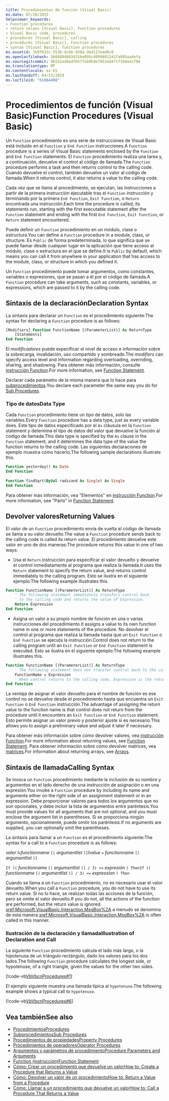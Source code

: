 ```yaml
---
title: Procedimientos de función (Visual Basic)
ms.date: 07/20/2015
helpviewer_keywords:
- Function procedures
- return values [Visual Basic], function procedures
- Visual Basic code, procedures
- procedures [Visual Basic], calling
- procedures [Visual Basic], Function procedures
- syntax [Visual Basic], function procedures
ms.assetid: 1b9f632c-553b-4cb6-920a-ded117ead8c0
ms.openlocfilehash: 568489d6034316e895cd999801241fa995aadefa
ms.sourcegitcommit: 9b552addadfb57fab0b9e7852ed4f1f1b8a42f8e
ms.translationtype: MT
ms.contentlocale: es-ES
ms.lasthandoff: 04/23/2019
ms.locfileid: "61864408"
---
```

# <a name="function-procedures-visual-basic"></a><span data-ttu-id="16ba2-102">Procedimientos de función (Visual Basic)</span><span class="sxs-lookup"><span data-stu-id="16ba2-102">Function Procedures (Visual Basic)</span></span>
<span data-ttu-id="16ba2-103">Un `Function` procedimiento es una serie de instrucciones de Visual Basic está incluido en el `Function` y `End Function` instrucciones.</span><span class="sxs-lookup"><span data-stu-id="16ba2-103">A `Function` procedure is a series of Visual Basic statements enclosed by the `Function` and `End Function` statements.</span></span> <span data-ttu-id="16ba2-104">El `Function` procedimiento realiza una tarea y, a continuación, devuelve el control al código de llamada.</span><span class="sxs-lookup"><span data-stu-id="16ba2-104">The `Function` procedure performs a task and then returns control to the calling code.</span></span> <span data-ttu-id="16ba2-105">Cuando devuelve el control, también devuelve un valor al código de llamada.</span><span class="sxs-lookup"><span data-stu-id="16ba2-105">When it returns control, it also returns a value to the calling code.</span></span>  
  
 <span data-ttu-id="16ba2-106">Cada vez que se llama al procedimiento, se ejecutan, las instrucciones a partir de la primera instrucción ejecutable tras el `Function` instrucción y terminando por la primera `End Function`, `Exit Function`, o `Return` encontrada una instrucción.</span><span class="sxs-lookup"><span data-stu-id="16ba2-106">Each time the procedure is called, its statements run, starting with the first executable statement after the `Function` statement and ending with the first `End Function`, `Exit Function`, or `Return` statement encountered.</span></span>  
  
 <span data-ttu-id="16ba2-107">Puede definir un `Function` procedimiento en un módulo, clase o estructura.</span><span class="sxs-lookup"><span data-stu-id="16ba2-107">You can define a `Function` procedure in a module, class, or structure.</span></span> <span data-ttu-id="16ba2-108">Es `Public` de forma predeterminada, lo que significa que se puede llamar desde cualquier lugar en la aplicación que tiene acceso al módulo, clase o estructura en el que se define.</span><span class="sxs-lookup"><span data-stu-id="16ba2-108">It is `Public` by default, which means you can call it from anywhere in your application that has access to the module, class, or structure in which you defined it.</span></span>  
  
 <span data-ttu-id="16ba2-109">Un `Function` procedimiento puede tomar argumentos, como constantes, variables o expresiones, que se pasan a él por el código de llamada.</span><span class="sxs-lookup"><span data-stu-id="16ba2-109">A `Function` procedure can take arguments, such as constants, variables, or expressions, which are passed to it by the calling code.</span></span>  
  
## <a name="declaration-syntax"></a><span data-ttu-id="16ba2-110">Sintaxis de la declaración</span><span class="sxs-lookup"><span data-stu-id="16ba2-110">Declaration Syntax</span></span>  
 <span data-ttu-id="16ba2-111">La sintaxis para declarar un `Function` es el procedimiento siguiente:</span><span class="sxs-lookup"><span data-stu-id="16ba2-111">The syntax for declaring a `Function` procedure is as follows:</span></span>  
  
```vb  
[Modifiers] Function FunctionName [(ParameterList)] As ReturnType  
    [Statements]  
End Function  
```  
  
 <span data-ttu-id="16ba2-112">El *modificadores* puede especificar el nivel de acceso e información sobre la sobrecarga, invalidación, uso compartido y sombreado.</span><span class="sxs-lookup"><span data-stu-id="16ba2-112">The *modifiers* can specify access level and information regarding overloading, overriding, sharing, and shadowing.</span></span> <span data-ttu-id="16ba2-113">Para obtener más información, consulte [instrucción Function](../../../../visual-basic/language-reference/statements/function-statement.md).</span><span class="sxs-lookup"><span data-stu-id="16ba2-113">For more information, see [Function Statement](../../../../visual-basic/language-reference/statements/function-statement.md).</span></span>  
  
 <span data-ttu-id="16ba2-114">Declarar cada parámetro de la misma manera que lo hace para [subprocedimientos](./sub-procedures.md).</span><span class="sxs-lookup"><span data-stu-id="16ba2-114">You declare each parameter the same way you do for [Sub Procedures](./sub-procedures.md).</span></span>  
  
### <a name="data-type"></a><span data-ttu-id="16ba2-115">Tipo de datos</span><span class="sxs-lookup"><span data-stu-id="16ba2-115">Data Type</span></span>  
 <span data-ttu-id="16ba2-116">Cada `Function` procedimiento tiene un tipo de datos, solo las variables.</span><span class="sxs-lookup"><span data-stu-id="16ba2-116">Every `Function` procedure has a data type, just as every variable does.</span></span> <span data-ttu-id="16ba2-117">Este tipo de datos especificado por el `As` cláusula en la `Function` statement y determina el tipo de datos del valor que devuelve la función al código de llamada.</span><span class="sxs-lookup"><span data-stu-id="16ba2-117">This data type is specified by the `As` clause in the `Function` statement, and it determines the data type of the value the function returns to the calling code.</span></span> <span data-ttu-id="16ba2-118">Las siguientes declaraciones de ejemplo muestra cómo hacerlo.</span><span class="sxs-lookup"><span data-stu-id="16ba2-118">The following sample declarations illustrate this.</span></span>  
  
```vb  
Function yesterday() As Date  
End Function  
  
Function findSqrt(ByVal radicand As Single) As Single  
End Function  
```  
  
 <span data-ttu-id="16ba2-119">Para obtener más información, vea "Elementos" en [instrucción Function](../../../../visual-basic/language-reference/statements/function-statement.md).</span><span class="sxs-lookup"><span data-stu-id="16ba2-119">For more information, see "Parts" in [Function Statement](../../../../visual-basic/language-reference/statements/function-statement.md).</span></span>  
  
## <a name="returning-values"></a><span data-ttu-id="16ba2-120">Devolver valores</span><span class="sxs-lookup"><span data-stu-id="16ba2-120">Returning Values</span></span>  
 <span data-ttu-id="16ba2-121">El valor de un `Function` procedimiento envía de vuelta al código de llamada se llama a su valor devuelto.</span><span class="sxs-lookup"><span data-stu-id="16ba2-121">The value a `Function` procedure sends back to the calling code is called its return value.</span></span> <span data-ttu-id="16ba2-122">El procedimiento devuelve este valor en uno de dos maneras:</span><span class="sxs-lookup"><span data-stu-id="16ba2-122">The procedure returns this value in one of two ways:</span></span>  
  
-   <span data-ttu-id="16ba2-123">Usa el `Return` instrucción para especificar el valor devuelto y devuelve el control inmediatamente al programa que realiza la llamada.</span><span class="sxs-lookup"><span data-stu-id="16ba2-123">It uses the `Return` statement to specify the return value, and returns control immediately to the calling program.</span></span> <span data-ttu-id="16ba2-124">Esto se ilustra en el siguiente ejemplo:</span><span class="sxs-lookup"><span data-stu-id="16ba2-124">The following example illustrates this.</span></span>  
  
```vb  
Function FunctionName [(ParameterList)] As ReturnType  
    ' The following statement immediately transfers control back  
    ' to the calling code and returns the value of Expression.  
    Return Expression  
End Function  
```  
  
-   <span data-ttu-id="16ba2-125">Asigna un valor a su propio nombre de función en una o varias instrucciones del procedimiento.</span><span class="sxs-lookup"><span data-stu-id="16ba2-125">It assigns a value to its own function name in one or more statements of the procedure.</span></span> <span data-ttu-id="16ba2-126">No devolver el control al programa que realiza la llamada hasta que un `Exit Function` o `End Function` se ejecuta la instrucción.</span><span class="sxs-lookup"><span data-stu-id="16ba2-126">Control does not return to the calling program until an `Exit Function` or `End Function` statement is executed.</span></span> <span data-ttu-id="16ba2-127">Esto se ilustra en el siguiente ejemplo:</span><span class="sxs-lookup"><span data-stu-id="16ba2-127">The following example illustrates this.</span></span>  
  
```vb  
Function FunctionName [(ParameterList)] As ReturnType  
    ' The following statement does not transfer control back to the calling code.  
    FunctionName = Expression  
    ' When control returns to the calling code, Expression is the return value.  
End Function  
```  
  
 <span data-ttu-id="16ba2-128">La ventaja de asignar el valor devuelto para el nombre de función es ese control no se devuelve desde el procedimiento hasta que encuentra un `Exit Function` o `End Function` instrucción.</span><span class="sxs-lookup"><span data-stu-id="16ba2-128">The advantage of assigning the return value to the function name is that control does not return from the procedure until it encounters an `Exit Function` or `End Function` statement.</span></span> <span data-ttu-id="16ba2-129">Esto permite asignar un valor previo y posterior ajuste si es necesario.</span><span class="sxs-lookup"><span data-stu-id="16ba2-129">This allows you to assign a preliminary value and adjust it later if necessary.</span></span>  
  
 <span data-ttu-id="16ba2-130">Para obtener más información sobre cómo devolver valores, vea [instrucción Function](../../../../visual-basic/language-reference/statements/function-statement.md).</span><span class="sxs-lookup"><span data-stu-id="16ba2-130">For more information about returning values, see [Function Statement](../../../../visual-basic/language-reference/statements/function-statement.md).</span></span> <span data-ttu-id="16ba2-131">Para obtener información sobre cómo devolver matrices, vea [matrices](../../../../visual-basic/programming-guide/language-features/arrays/index.md).</span><span class="sxs-lookup"><span data-stu-id="16ba2-131">For information about returning arrays, see [Arrays](../../../../visual-basic/programming-guide/language-features/arrays/index.md).</span></span>  
  
## <a name="calling-syntax"></a><span data-ttu-id="16ba2-132">Sintaxis de llamada</span><span class="sxs-lookup"><span data-stu-id="16ba2-132">Calling Syntax</span></span>  
 <span data-ttu-id="16ba2-133">Se invoca un `Function` procedimiento mediante la inclusión de su nombre y argumentos en el lado derecho de una instrucción de asignación o en una expresión.</span><span class="sxs-lookup"><span data-stu-id="16ba2-133">You invoke a `Function` procedure by including its name and arguments either on the right side of an assignment statement or in an expression.</span></span> <span data-ttu-id="16ba2-134">Debe proporcionar valores para todos los argumentos que no son opcionales, y debe incluir la lista de argumentos entre paréntesis.</span><span class="sxs-lookup"><span data-stu-id="16ba2-134">You must provide values for all arguments that are not optional, and you must enclose the argument list in parentheses.</span></span> <span data-ttu-id="16ba2-135">Si se proporciona ningún argumento, opcionalmente, puede omitir los paréntesis.</span><span class="sxs-lookup"><span data-stu-id="16ba2-135">If no arguments are supplied, you can optionally omit the parentheses.</span></span>  
  
 <span data-ttu-id="16ba2-136">La sintaxis para llamar a un `Function` es el procedimiento siguiente:</span><span class="sxs-lookup"><span data-stu-id="16ba2-136">The syntax for a call to a `Function` procedure is as follows:</span></span>  
  
 <span data-ttu-id="16ba2-137">*valor l*`=`*functionname* `[(` *argumentlist* `)]`</span><span class="sxs-lookup"><span data-stu-id="16ba2-137">*lvalue*  `=`  *functionname* `[(` *argumentlist* `)]`</span></span>  
  
 <span data-ttu-id="16ba2-138">`If ((` *functionname* `[(` *argumentlist* `)] / 3) <=` *expresión* `) Then`</span><span class="sxs-lookup"><span data-stu-id="16ba2-138">`If ((` *functionname* `[(` *argumentlist* `)] / 3) <=`  *expression* `) Then`</span></span>  
  
 <span data-ttu-id="16ba2-139">Cuando se llama a un `Function` procedimiento, no es necesario usar el valor devuelto.</span><span class="sxs-lookup"><span data-stu-id="16ba2-139">When you call a `Function` procedure, you do not have to use its return value.</span></span> <span data-ttu-id="16ba2-140">Si no lo hace, se realizan todas las acciones de la función, pero se omite el valor devuelto.</span><span class="sxs-lookup"><span data-stu-id="16ba2-140">If you do not, all the actions of the function are performed, but the return value is ignored.</span></span> <span data-ttu-id="16ba2-141"><xref:Microsoft.VisualBasic.Interaction.MsgBox%2A> a menudo se denomina de esta manera.</span><span class="sxs-lookup"><span data-stu-id="16ba2-141"><xref:Microsoft.VisualBasic.Interaction.MsgBox%2A> is often called in this manner.</span></span>  
  
### <a name="illustration-of-declaration-and-call"></a><span data-ttu-id="16ba2-142">Ilustración de la declaración y llamada</span><span class="sxs-lookup"><span data-stu-id="16ba2-142">Illustration of Declaration and Call</span></span>  
 <span data-ttu-id="16ba2-143">La siguiente `Function` procedimiento calcula el lado más largo, o la hipotenusa de un triángulo rectángulo, dado los valores para los dos lados.</span><span class="sxs-lookup"><span data-stu-id="16ba2-143">The following `Function` procedure calculates the longest side, or hypotenuse, of a right triangle, given the values for the other two sides.</span></span>  
  
 [!code-vb[VbVbcnProcedures#1](~/samples/snippets/visualbasic/VS_Snippets_VBCSharp/VbVbcnProcedures/VB/Class1.vb#1)]  
  
 <span data-ttu-id="16ba2-144">El ejemplo siguiente muestra una llamada típica al `hypotenuse`.</span><span class="sxs-lookup"><span data-stu-id="16ba2-144">The following example shows a typical call to `hypotenuse`.</span></span>  
  
 [!code-vb[VbVbcnProcedures#6](~/samples/snippets/visualbasic/VS_Snippets_VBCSharp/VbVbcnProcedures/VB/Class1.vb#6)]  
  
## <a name="see-also"></a><span data-ttu-id="16ba2-145">Vea también</span><span class="sxs-lookup"><span data-stu-id="16ba2-145">See also</span></span>

- [<span data-ttu-id="16ba2-146">Procedimientos</span><span class="sxs-lookup"><span data-stu-id="16ba2-146">Procedures</span></span>](./index.md)
- [<span data-ttu-id="16ba2-147">Subprocedimientos</span><span class="sxs-lookup"><span data-stu-id="16ba2-147">Sub Procedures</span></span>](./sub-procedures.md)
- [<span data-ttu-id="16ba2-148">Procedimientos de propiedades</span><span class="sxs-lookup"><span data-stu-id="16ba2-148">Property Procedures</span></span>](./property-procedures.md)
- [<span data-ttu-id="16ba2-149">Procedimientos de operadores</span><span class="sxs-lookup"><span data-stu-id="16ba2-149">Operator Procedures</span></span>](./operator-procedures.md)
- [<span data-ttu-id="16ba2-150">Argumentos y parámetros de procedimiento</span><span class="sxs-lookup"><span data-stu-id="16ba2-150">Procedure Parameters and Arguments</span></span>](./procedure-parameters-and-arguments.md)
- [<span data-ttu-id="16ba2-151">Function (instrucción)</span><span class="sxs-lookup"><span data-stu-id="16ba2-151">Function Statement</span></span>](../../../../visual-basic/language-reference/statements/function-statement.md)
- [<span data-ttu-id="16ba2-152">Cómo: Crear un procedimiento que devuelve un valor</span><span class="sxs-lookup"><span data-stu-id="16ba2-152">How to: Create a Procedure that Returns a Value</span></span>](./how-to-create-a-procedure-that-returns-a-value.md)
- [<span data-ttu-id="16ba2-153">Cómo: Devolver un valor de un procedimiento</span><span class="sxs-lookup"><span data-stu-id="16ba2-153">How to: Return a Value from a Procedure</span></span>](./how-to-return-a-value-from-a-procedure.md)
- [<span data-ttu-id="16ba2-154">Cómo: Llamar a un procedimiento que devuelve un valor</span><span class="sxs-lookup"><span data-stu-id="16ba2-154">How to: Call a Procedure That Returns a Value</span></span>](./how-to-call-a-procedure-that-returns-a-value.md)
